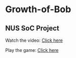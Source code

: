 # Growth-of-Bob
## NUS SoC Project

Watch the video: [Click here](https://youtu.be/A_2LHsWs_WA)

Play the game: [Click here](https://zhangheyong.github.io/Growth-of-Bob/public_html/index.html)

